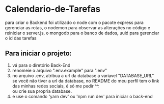 # Calendario-de-Tarefas
para criar o Backend foi utilizado o node
com o pacote express para gerenciar as rotas,
o nodemon para observar as alterações no código e reiniciar o server.js,
o mongodb para o banco de dados,
uuid para gerenciar o id das tarefas

## Para iniciar o projeto:
1. vá para o diretório Back-End 
2. renomeie o arquivo ".env.example" para ".env" 
3. no arquivo .env, atribua a url da database a variavel "DATABASE_URL" </br>
   se você não tiver a url da database, no README do meu perfil tem o link das minhas redes sociais, é só me pedir ^^. </br>
   ou crie sua propria database.
4. e use o comando 'yarn dev' ou 'npm run dev' para iniciar o back-end
